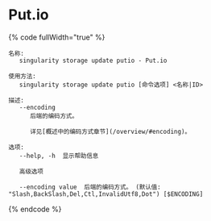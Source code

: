 # Put.io

{% code fullWidth="true" %}
```
名称:
   singularity storage update putio - Put.io

使用方法:
   singularity storage update putio [命令选项] <名称|ID>

描述:
   --encoding
      后端的编码方式。
      
      详见[概述中的编码方式章节](/overview/#encoding)。

选项:
   --help, -h  显示帮助信息

   高级选项

   --encoding value  后端的编码方式。 (默认值: "Slash,BackSlash,Del,Ctl,InvalidUtf8,Dot") [$ENCODING]

```
{% endcode %}